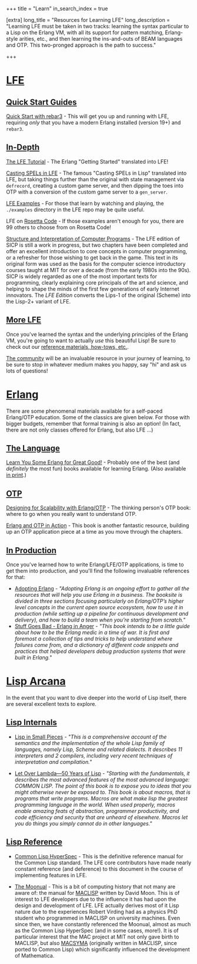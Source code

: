 +++
title = "Learn"
in_search_index = true

[extra]
long_title = "Resources for Learning LFE"
long_description = "Learning LFE must be taken in two tracks: learning the syntax particular to a Lisp on the Erlang VM, with all its support for pattern matching, Erlang-style arities, etc., and then learning the ins-and-outs of BEAM languages and OTP. This two-pronged approach is the path to success."

+++

# [LFE](#lfe)

## [Quick Start Guides](#quick-start-guides)

[Quick Start with rebar3](https://lfe.io/books/rebar3-quick-start/) - This will get you up and running with LFE, requiring _only_ that you have a modern Erlang installed (version 19+) and `rebar3`.

## [In-Depth](#in-depth)

[The LFE Tutorial](https://lfe.io/books/tutorial/) - The Erlang "Getting Started" translated into LFE!

[Casting SPELs in LFE](https://lfe.io/books/casting-spels/) - The famous "Casting SPELs in Lisp" translated into LFE, but taking things further than the original with state management via `defrecord`, creating a custom game server, and then dipping the toes into OTP with a conversion of the custom game server to a `gen_server`.

[LFE Examples](https://github.com/rvirding/lfe/tree/develop/examples) - For those that learn by watching and playing, the `./examples` directory in the LFE repo may be quite useful.

LFE on [Rosetta Code](https://rosettacode.org/wiki/Category:LFE) - If those examples aren't enough for you, there are 99 others to choose from on Rosetta Code!

[Structure and Interpretation of Computer Programs](https://lfe.io/books/sicp/) - The LFE edition of SICP is still a work in progress, but two chapters have been completed and offer an excellent introduction to core concepts in computer programming, or a refresher for those wishing to get back in the game. This text in its original form was used as the basis for the computer science introductory courses taught at MIT for over a decade (from the early 1980s into the 90s). SICP is widely regarded as one of the most important texts for programming, clearly explaining core principals of the art and science, and helping to shape the minds of the first few generations of early Internet innovators. The _LFE Edition_  converts the Lips-1 of the original (Scheme) into the Lisp-2+ variant of LFE.

## [More LFE](#more-lfe)

Once you've learned the syntax and the underlying principles of the Erlang VM, you're going to want to actually _use_ this beautiful Lisp! Be sure to check out our [reference materials, how-tows, etc.](/use).

[The community](/community) will be an invaluable resource in your journey of learning, to be sure to stop in whatever medium makes you happy, say "hi" and ask us lots of questions!

# [Erlang](#erlang)

There are some phenomenal materials available for a self-paced Erlang/OTP education. Some of the classics are given below. For those with bigger budgets, remember that formal training is also an option! (In fact, there are not only classes offered for Erlang, but also LFE ...)

## [The Language](#the-language)

[Learn You Some Erlang for Great Good!](https://learnyousomeerlang.com/) - Probably one of the best (and _definitely_ the most fun) books available for learning Erlang. (Also available [in print](https://nostarch.com/erlang).)

## [OTP](#otp)

[Designing for Scalability with Erlang/OTP](https://www.oreilly.com/library/view/designing-for-scalability/9781449361556/) - The thinking person's OTP book: where to go when you really want to understand OTP.

[Erlang and OTP in Action](https://www.manning.com/books/erlang-and-otp-in-action) - This book is another fantastic resource, building up an OTP application piece at a time as you move through the chapters.

## [In Production](#in-production)
Once you've learned how to write Erlang/LFE/OTP applications, is time to get them into production, and you'll find the following invaluable references for that:

* [Adopting Erlang](https://adoptingerlang.org/) - _"Adopting Erlang is an ongoing effort to gather all the resources that will help you use Erlang in a business. The booksite is divided in three sections focusing particularly on Erlang/OTP’s higher level concepts in the current open source ecosystem, how to use it in production (while setting up a pipeline for continuous development and delivery), and how to build a team when you’re starting from scratch."_
* [Stuff Goes Bad - Erlang in Anger](https://erlang-in-anger.com/) - _"This book intends to be a little guide about how to be the Erlang medic in a time of war. It is first and foremost a collection of tips and tricks to help understand where failures come from, and a dictionary of different code snippets and practices that helped developers debug production systems that were built in Erlang."_

# [Lisp Arcana](#lisp-arcana)

In the event that you want to dive deeper into the world of Lisp itself, there are several excellent texts to explore.

## [Lisp Internals](#lisp-internals)

* [Lisp in Small Pieces](https://www.cambridge.org/core/books/lisp-in-small-pieces/66FD2BE3EDDDC68CA87D652C82CF849E) - _"This is a comprehensive account of the semantics and the implementation of the whole Lisp family of languages, namely Lisp, Scheme and related dialects. It describes 11 interpreters and 2 compilers, including very recent techniques of interpretation and compilation."_

* [Let Over Lambda—50 Years of Lisp](https://letoverlambda.com/) - _"Starting with the fundamentals, it describes the most advanced features of the most advanced language: COMMON LISP. The point of this book is to expose you to ideas that you might otherwise never be exposed to. This book is about macros, that is programs that write programs. Macros are what make lisp the greatest programming language in the world. When used properly, macros enable amazing feats of abstraction, programmer productivity, and code efficiency and security that are unheard of elsewhere. Macros let you do things you simply cannot do in other languages."_

## [Lisp Reference](#lisp-reference)

* [Common Lisp HyperSpec](http://www.lispworks.com/documentation/HyperSpec/Front/Contents.htm) - This is the definitive reference manual for the Common Lisp standard. The LFE core contributors have made nearly constant reference (and deference) to this document in the course of implementing features in LFE.

* [The Moonual](http://www.softwarepreservation.org/projects/LISP/MIT/Moon-MACLISP_Reference_Manual-Apr_08_1974.pdf) - This is a bit of computing history that not many are aware of: the manual for [MACLISP](https://en.wikipedia.org/wiki/Maclisp) written by David Moon. This is of interest to LFE developers due to the influence it has had upon the design and development of LFE. LFE actually derives most of it Lisp nature due to the experiences Robert Virding had as a physics PhD student who programmed in MACLISP on university machines. Even since then, we have constantly referenced the Moonual, almost as much as the Common Lisp HyperSpec (and in some cases, more!). It is of particular interest that the MAC project at MIT not only gave birth to MACLISP, but also [MACSYMA](https://en.wikipedia.org/wiki/Macsyma) (originally written in MACLISP, since ported to Common Lisp) which significantly influenced the development of Mathematica.
